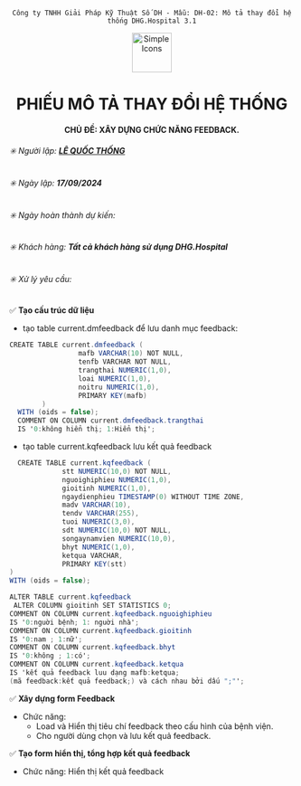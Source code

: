 <div align="center">

`Công ty TNHH Giải Pháp Kỹ Thuật Số DH - Mẫu: DH-02: Mô tả thay đổi hệ thống DHG.Hospital 3.1`

</div>

<div align="center">
  <img src="https://raw.githubusercontent.com/dh-hos/dhg.hospitalprinter/main/Deploy_Tools/Logo.ico" alt="Simple Icons" width=70>
  <h1>PHIẾU MÔ TẢ THAY ĐỔI HỆ THỐNG</h1>  
</div>
<div align="center">

#### CHỦ ĐỀ: XÂY DỰNG CHỨC NĂNG FEEDBACK.

</div>

###### :eight_spoked_asterisk: Người lập: [**LÊ QUỐC THỐNG**](https://github.com/lequocthong29)

###### :eight_spoked_asterisk: Ngày lập: **17/09/2024**

###### :eight_spoked_asterisk: Ngày hoàn thành dự kiến: 

###### :eight_spoked_asterisk: Khách hàng: **Tất cả khách hàng sử dụng DHG.Hospital**

###### :eight_spoked_asterisk: Xử lý yêu cầu:

:white_check_mark: **Tạo cấu trúc dữ liệu**
- tạo table current.dmfeedback để lưu danh mục feedback:
```csharp
CREATE TABLE current.dmfeedback (
                 mafb VARCHAR(10) NOT NULL,
                 tenfb VARCHAR NOT NULL,
                 trangthai NUMERIC(1,0),
                 loai NUMERIC(1,0),
                 noitru NUMERIC(1,0),
                 PRIMARY KEY(mafb)
        ) 
  WITH (oids = false);
  COMMENT ON COLUMN current.dmfeedback.trangthai
  IS '0:không hiển thị; 1:Hiển thị';

```

- tạo table current.kqfeedback lưu kết quả feedback
```csharp
  CREATE TABLE current.kqfeedback (
             stt NUMERIC(10,0) NOT NULL,
             nguoighiphieu NUMERIC(1,0),
             gioitinh NUMERIC(1,0),
             ngaydienphieu TIMESTAMP(0) WITHOUT TIME ZONE,
             madv VARCHAR(10),
             tendv VARCHAR(255),
             tuoi NUMERIC(3,0),
             sdt NUMERIC(10,0) NOT NULL,
             songaynamvien NUMERIC(10,0),
             bhyt NUMERIC(1,0),
             ketqua VARCHAR,
             PRIMARY KEY(stt)
) 
WITH (oids = false);

ALTER TABLE current.kqfeedback
 ALTER COLUMN gioitinh SET STATISTICS 0;
COMMENT ON COLUMN current.kqfeedback.nguoighiphieu
IS '0:nguời bệnh; 1: nguời nhà';
COMMENT ON COLUMN current.kqfeedback.gioitinh
IS '0:nam ; 1:nữ';
COMMENT ON COLUMN current.kqfeedback.bhyt
IS '0:không ; 1:có';
COMMENT ON COLUMN current.kqfeedback.ketqua
IS 'kết quả feedback luu dạng mafb:ketqua;
(mã feedback:kết quả feedback;) và cách nhau bởi dấu ";"';

```

:white_check_mark: **Xây dựng form Feedback**
- Chức năng:
  + Load và Hiển thị tiêu chí feedback theo cấu hình của bệnh viện.
  + Cho người dùng chọn và lưu kết quả feedback.

:white_check_mark: **Tạo form hiển thị, tổng hợp kết quả feedback**
- Chức năng: Hiển thị kết quả feedback
